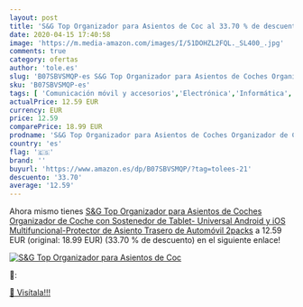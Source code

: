 ```yaml
---
layout: post
title: 'S&G Top Organizador para Asientos de Coc al 33.70 % de descuento'
date: 2020-04-15 17:40:58
image: 'https://m.media-amazon.com/images/I/51DOHZL2FQL._SL400_.jpg'
comments: true
category: ofertas
author: 'tole.es'
slug: 'B07SBVSMQP-es S&G Top Organizador para Asientos de Coches Organizador de...'
sku: 'B07SBVSMQP-es'
tags: [ 'Comunicación móvil y accesorios','Electrónica','Informática','Móviles','Móviles y smartphones libres','Tablets','android', ]
actualPrice: 12.59 EUR
currency: EUR
price: 12.59
comparePrice: 18.99 EUR
prodname: 'S&G Top Organizador para Asientos de Coches Organizador de Coche con Sostenedor de Tablet- Universal Android y iOS  Multifuncional-Protector de Asiento Trasero de Automóvil 2packs'
country: 'es'
flag: '🇪🇸'
brand: ''
buyurl: 'https://www.amazon.es/dp/B07SBVSMQP/?tag=tolees-21'
descuento: '33.70'
average: '12.59'
---
```


Ahora mismo tienes [S&G Top Organizador para Asientos de Coches Organizador de Coche con Sostenedor de Tablet- Universal Android y iOS  Multifuncional-Protector de Asiento Trasero de Automóvil 2packs](https://www.amazon.es/dp/B07SBVSMQP/?tag=tolees-21) a 12.59 EUR (original: 18.99 EUR) (33.70 %  de descuento) en el siguiente enlace!

[![S&G Top Organizador para Asientos de Coc](https://m.media-amazon.com/images/I/51DOHZL2FQL._SL400_.jpg)](https://www.amazon.es/dp/B07SBVSMQP/?tag=tolees-21)

🔎:


[🛒 Visítala!!!](https://www.amazon.es/dp/B07SBVSMQP/?tag=tolees-21)
